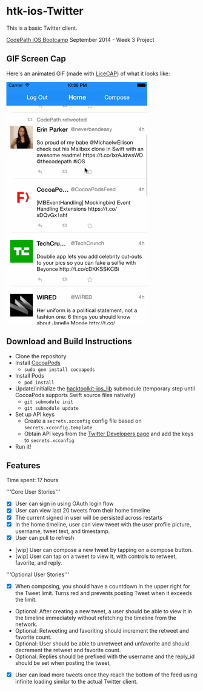 htk-ios-Twitter
============

This is a basic Twitter client.

[CodePath iOS Bootcamp](http://codepath.com/iosbootcamp) September 2014 - Week 3 Project

## GIF Screen Cap

Here's an animated GIF (made with [LiceCAP](http://www.cockos.com/licecap/)) of what it looks like:

![](https://raw.githubusercontent.com/hacktoolkit/htk-ios-Twitter/master/twitter_screencap_20140930.gif)

## Download and Build Instructions

* Clone the repository
* Install [CocoaPods](http://cocoapods.org/)
  * `sudo gem install cocoapods`
* Install Pods
  * `pod install`
* Update/initialize the [hacktoolkit-ios_lib](https://github.com/hacktoolkit/hacktoolkit-ios_lib) submodule (temporary step until CocoaPods supports Swift source files natively)
  * `git submodule init`
  * `git submodule update`
* Set up API keys
  * Create a `secrets.xcconfig` config file based on `secrets.xcconfig.template`
  * Obtain API keys from the [Twitter Developers page](http://www.twitter.com/developers/manage_api_keys) and add the keys to `secrets.xcconfig`
* Run it!

## Features

Time spent: 17 hours

'''Core User Stories'''

* [x] User can sign in using OAuth login flow
* [x] User can view last 20 tweets from their home timeline
* [x] The current signed in user will be persisted across restarts
* [x] In the home timeline, user can view tweet with the user profile picture, username, tweet text, and timestamp. 
* [x] User can pull to refresh
* [wip] User can compose a new tweet by tapping on a compose button.
* [wip] User can tap on a tweet to view it, with controls to retweet, favorite, and reply.

'''Optional User Stories'''

* [x] When composing, you should have a countdown in the upper right for the Tweet limit. Turns red and prevents posting Tweet when it exceeds the limit.
* Optional: After creating a new tweet, a user should be able to view it in the timeline immediately without refetching the timeline from the network.
* Optional: Retweeting and favoriting should increment the retweet and favorite count.
* Optional: User should be able to unretweet and unfavorite and should decrement the retweet and favorite count.
* Optional: Replies should be prefixed with the username and the reply_id should be set when posting the tweet,
* [x] User can load more tweets once they reach the bottom of the feed using infinite loading similar to the actual Twitter client.
